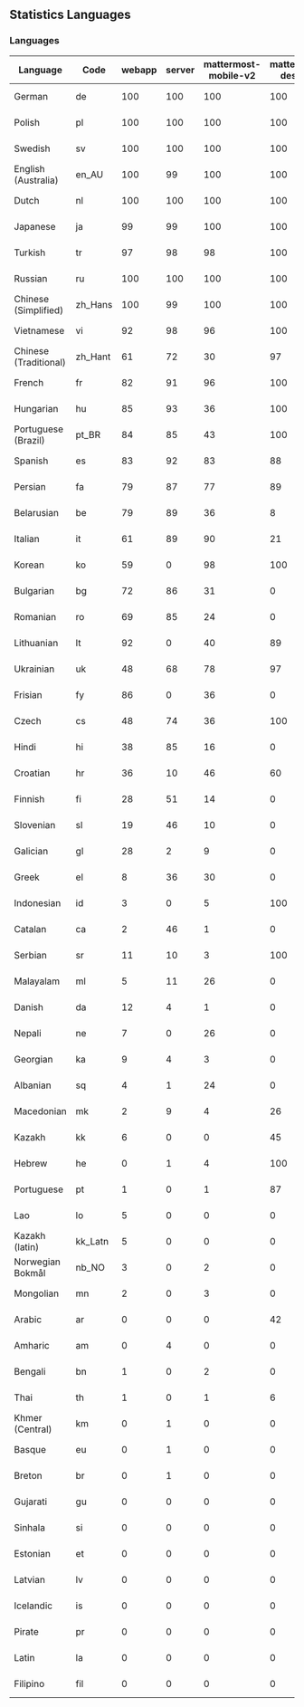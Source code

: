 ## Statistics Languages ##
###  Languages  ###
|Language|Code|webapp|server|mattermost-mobile-v2|mattermost-desktop|playbook-webapp|calls-webapp|Total|Last Modified|
|---|---|---|---|---|---|---|---|---|---|
|German|de| 100| 100| 100| 100| 0| 100| 100|2023-12-13T11:05:29.790538Z|
|Polish|pl| 100| 100| 100| 100| 0| 100| 100|2023-12-15T06:36:41.049024Z|
|Swedish|sv| 100| 100| 100| 100| 0| 99| 99|2023-12-13T08:47:29.405809Z|
|English (Australia)|en_AU| 100| 99| 100| 100| 0| 0| 99|2023-12-11T07:06:12.098812Z|
|Dutch|nl| 100| 100| 100| 100| 0| 100| 99|2023-12-15T07:23:47.490856Z|
|Japanese|ja| 99| 99| 100| 100| 0| 100| 99|2023-12-08T07:03:48.018420Z|
|Turkish|tr| 97| 98| 98| 100| 0| 99| 98|2023-12-08T07:05:39.298578Z|
|Russian|ru| 100| 100| 100| 100| 0| 76| 97|2023-12-11T06:30:11.909771Z|
|Chinese (Simplified)|zh_Hans| 100| 99| 100| 100| 0| 100| 95|2023-12-10T01:56:22.777613Z|
|Vietnamese|vi| 92| 98| 96| 100| 0| 99| 94|2023-12-08T07:05:47.078985Z|
|Chinese (Traditional)|zh_Hant| 61| 72| 30| 97| 0| 16| 88|2023-12-08T07:05:55.034393Z|
|French|fr| 82| 91| 96| 100| 0| 58| 83|2023-12-08T07:03:05.310616Z|
|Hungarian|hu| 85| 93| 36| 100| 0| 0| 82|2023-12-08T07:03:32.014357Z|
|Portuguese (Brazil)|pt_BR| 84| 85| 43| 100| 0| 99| 80|2023-12-12T19:31:49.168537Z|
|Spanish|es| 83| 92| 83| 88| 0| 28| 80|2023-12-08T07:02:38.698603Z|
|Persian|fa| 79| 87| 77| 89| 0| 0| 76|2023-12-08T07:02:52.246244Z|
|Belarusian|be| 79| 89| 36| 8| 0| 0| 75|2023-12-08T07:01:58.863053Z|
|Italian|it| 61| 89| 90| 21| 0| 23| 70|2023-12-08T07:03:43.877074Z|
|Korean|ko| 59| 0| 98| 100| 0| 99| 70|2023-12-08T07:04:07.125705Z|
|Bulgarian|bg| 72| 86| 31| 0| 0| 0| 69|2023-12-08T07:02:02.434363Z|
|Romanian|ro| 69| 85| 24| 0| 0| 0| 66|2023-12-08T07:05:08.497572Z|
|Lithuanian|lt| 92| 0| 40| 89| 0| 88| 63|2023-12-14T13:16:37.238370Z|
|Ukrainian|uk| 48| 68| 78| 97| 0| 0| 58|2023-12-08T07:05:43.145350Z|
|Frisian|fy| 86| 0| 36| 0| 0| 0| 56|2023-12-06T07:19:26.939025Z|
|Czech|cs| 48| 74| 36| 100| 0| 99| 53|2023-12-08T07:02:17.917223Z|
|Hindi|hi| 38| 85| 16| 0| 0| 0| 46|2023-12-08T07:03:24.401428Z|
|Croatian|hr| 36| 10| 46| 60| 0| 99| 37|2023-11-24T11:38:49.446722Z|
|Finnish|fi| 28| 51| 14| 0| 0| 0| 31|2023-12-08T07:02:57.482845Z|
|Slovenian|sl| 19| 46| 10| 0| 0| 0| 23|2023-12-06T07:22:42.622924Z|
|Galician|gl| 28| 2| 9| 0| 0| 0| 18|2023-11-20T21:22:20.048285Z|
|Greek|el| 8| 36| 30| 0| 0| 0| 18|2023-11-20T21:18:28.437684Z|
|Indonesian|id| 3| 0| 5| 100| 0| 0| 14|2023-11-07T11:55:12.955118Z|
|Catalan|ca| 2| 46| 1| 0| 0| 0| 13|2023-11-07T11:54:10.087147Z|
|Serbian|sr| 11| 10| 3| 100| 0| 0| 12|2023-11-20T21:34:41.627214Z|
|Malayalam|ml| 5| 11| 26| 0| 0| 0| 9|2023-10-24T20:55:57.621229Z|
|Danish|da| 12| 4| 1| 0| 0| 0| 8|2023-10-09T15:20:58.185551Z|
|Nepali|ne| 7| 0| 26| 0| 0| 0| 7|2023-11-20T21:30:41.988684Z|
|Georgian|ka| 9| 4| 3| 0| 0| 0| 7|2023-11-20T21:25:58.799542Z|
|Albanian|sq| 4| 1| 24| 0| 0| 0| 5|2023-11-13T11:09:55.892074Z|
|Macedonian|mk| 2| 9| 4| 26| 0| 0| 5|2023-11-16T13:38:15.110899Z|
|Kazakh|kk| 6| 0| 0| 45| 0| 0| 4|2023-12-03T06:02:12.795059Z|
|Hebrew|he| 0| 1| 4| 100| 0| 0| 4|2023-11-16T13:37:22.453849Z|
|Portuguese|pt| 1| 0| 1| 87| 0| 0| 3|2023-10-30T05:05:57.136879Z|
|Lao|lo| 5| 0| 0| 0| 0| 0| 3|2023-10-09T15:20:58.408506Z|
|Kazakh (latin)|kk_Latn| 5| 0| 0| 0| 0| 0| 3|2023-10-24T20:54:35.554803Z|
|Norwegian Bokmål|nb_NO| 3| 0| 2| 0| 0| 0| 2|2023-10-24T20:56:17.583395Z|
|Mongolian|mn| 2| 0| 3| 0| 0| 0| 2|2023-11-15T16:23:04.700139Z|
|Arabic|ar| 0| 0| 0| 42| 0| 0| 1|2023-10-09T15:20:58.462991Z|
|Amharic|am| 0| 4| 0| 0| 0| 0| 1|2023-10-09T15:20:58.102825Z|
|Bengali|bn| 1| 0| 2| 0| 0| 0| 1|2023-10-09T15:20:58.129127Z|
|Thai|th| 1| 0| 1| 6| 0| 0| 1|2023-11-27T13:16:51.523833Z|
|Khmer (Central)|km| 0| 1| 0| 0| 0| 0| 0|2023-10-09T15:20:58.389365Z|
|Basque|eu| 0| 1| 0| 0| 0| 0| 0|2023-10-09T15:20:58.220029Z|
|Breton|br| 0| 1| 0| 0| 0| 0| 0|2023-10-09T15:20:58.146710Z|
|Gujarati|gu| 0| 0| 0| 0| 0| 0| 0|2023-10-09T15:20:58.279932Z|
|Sinhala|si| 0| 0| 0| 0| 0| 0| 0|2023-10-09T15:20:58.537638Z|
|Estonian|et| 0| 0| 0| 0| 0| 0| 0|2023-10-09T15:20:58.209138Z|
|Latvian|lv| 0| 0| 0| 0| 0| 0| 0|2023-10-09T15:20:58.426415Z|
|Icelandic|is| 0| 0| 0| 0| 0| 0| 0|2023-10-09T15:20:58.340445Z|
|Pirate|pr| 0| 0| 0| 0| 0| 0| 0|2023-10-09T15:20:58.506339Z|
|Latin|la| 0| 0| 0| 0| 0| 0| 0|2023-10-09T15:20:58.399153Z|
|Filipino|fil| 0| 0| 0| 0| 0| 0| 0|2023-10-09T15:20:58.242109Z|

